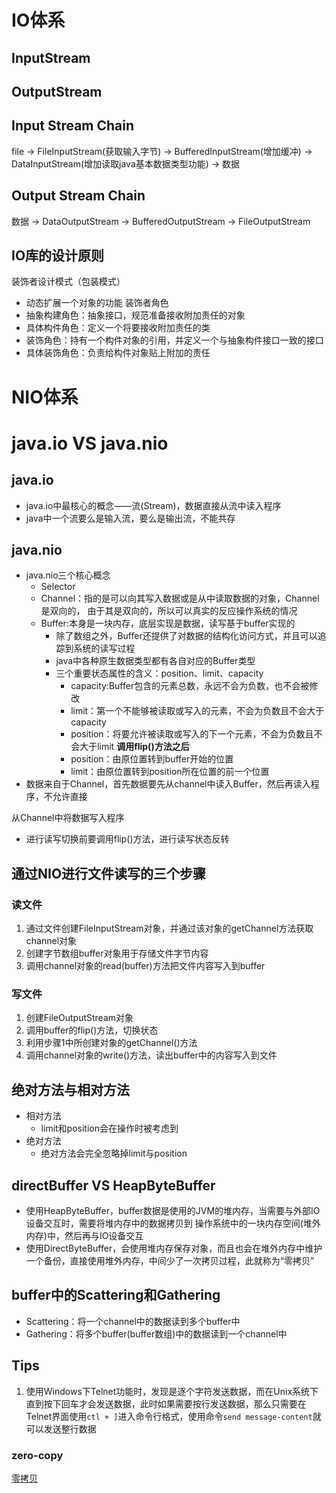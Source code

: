 # IO体系
## InputStream

## OutputStream

## Input Stream Chain
file -> FileInputStream(获取输入字节) -> BufferedInputStream(增加缓冲) -> DataInputStream(增加读取java基本数据类型功能) -> 数据

## Output Stream Chain
数据 -> DataOutputStream -> BufferedOutputStream -> FileOutputStream

## IO库的设计原则
装饰者设计模式（包装模式）
- 动态扩展一个对象的功能
装饰者角色
- 抽象构建角色：抽象接口，规范准备接收附加责任的对象
- 具体构件角色：定义一个将要接收附加责任的类
- 装饰角色：持有一个构件对象的引用，并定义一个与抽象构件接口一致的接口
- 具体装饰角色：负责给构件对象贴上附加的责任

# NIO体系


# java.io VS java.nio
## java.io
 - java.io中最核心的概念——流(Stream)，数据直接从流中读入程序
 - java中一个流要么是输入流，要么是输出流，不能共存
## java.nio
 - java.nio三个核心概念
    - Selector
    - Channel：指的是可以向其写入数据或是从中读取数据的对象，Channel是双向的，
    由于其是双向的，所以可以真实的反应操作系统的情况
    - Buffer:本身是一块内存，底层实现是数据，读写基于buffer实现的
        - 除了数组之外，Buffer还提供了对数据的结构化访问方式，并且可以追踪到系统的读写过程
        - java中各种原生数据类型都有各自对应的Buffer类型
        - 三个重要状态属性的含义：position、limit、capacity
            - capacity:Buffer包含的元素总数，永远不会为负数，也不会被修改
            - limit：第一个不能够被读取或写入的元素，不会为负数且不会大于capacity
            - position：将要允许被读取或写入的下一个元素，不会为负数且不会大于limit
        **调用flip()方法之后**
            - position：由原位置转到buffer开始的位置
            - limit：由原位置转到position所在位置的前一个位置
 - 数据来自于Channel，首先数据要先从channel中读入Buffer，然后再读入程序，不允许直接
    
 从Channel中将数据写入程序
 - 进行读写切换前要调用flip()方法，进行读写状态反转
 
 
 ## 通过NIO进行文件读写的三个步骤
 ### 读文件
 1. 通过文件创建FileInputStream对象，并通过该对象的getChannel方法获取channel对象
 2. 创建字节数组buffer对象用于存储文件字节内容
 3. 调用channel对象的read(buffer)方法把文件内容写入到buffer
 ### 写文件
 1. 创建FileOutputStream对象
 2. 调用buffer的flip()方法，切换状态
 3. 利用步骤1中所创建对象的getChannel()方法
 4. 调用channel对象的write()方法，读出buffer中的内容写入到文件
 
 ## 绝对方法与相对方法
 * 相对方法
    * limit和position会在操作时被考虑到
 * 绝对方法
    * 绝对方法会完全忽略掉limit与position
    
 ## directBuffer VS HeapByteBuffer
 * 使用HeapByteBuffer，buffer数据是使用的JVM的堆内存，当需要与外部IO设备交互时，需要将堆内存中的数据拷贝到
 操作系统中的一块内存空间(堆外内存)中，然后再与IO设备交互
 * 使用DirectByteBuffer，会使用堆内存保存对象，而且也会在堆外内存中维护一个备份，直接使用堆外内存，中间少了一次拷贝过程，此就称为“零拷贝”
 
 ## buffer中的Scattering和Gathering
 * Scattering：将一个channel中的数据读到多个buffer中
 * Gathering：将多个buffer(buffer数组)中的数据读到一个channel中
 
 ## Tips
 1. 使用Windows下Telnet功能时，发现是逐个字符发送数据，而在Unix系统下直到按下回车才会发送数据，此时如果需要按行发送数据，那么只需要在
 Telnet界面使用```ctl + ]```进入命令行格式，使用命令```send message-content```就可以发送整行数据
 
 ### zero-copy
 [零拷贝](./zero%20copy.md)